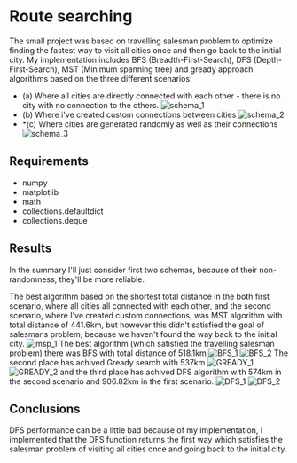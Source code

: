 # Route searching

The small project was based on travelling salesman problem to optimize finding the fastest way to visit all cities once and then go back to the initial city. 
My implementation includes BFS (Breadth-First-Search), DFS (Depth-First-Search), MST (Minimum spanning tree) and gready approach algorithms based on the three different scenarios:
- (a) Where all cities are directly connected with each other - there is no city with no connection to the others.
![schema_1](./media/schema_1.png)
- (b) Where i've created custom connections between cities
![schema_2](./media/schema_2.png)
- *(c) Where cities are generated randomly as well as their connections
![schema_3](./media/schema_3.png)

## Requirements

- numpy
- matplotlib
- math
- collections.defaultdict
- collections.deque

## Results

In the summary I'll just consider first two schemas, because of their non-randomness, they'll be more reliable.

The best algorithm based on the shortest total distance in the both first scenario, where all cities all connected with each other, and the second scenario, where I've created custom connections, was MST algorithm with total distance of 441.6km, but however this didn't satisfied the goal of salesmans problem, because we haven't found the way back to the initial city.
![msp_1](./media/MSP_schema_1.png)
The best algorithm (which satisfied the travelling salesman problem) there was BFS with total distance of 518.1km
![BFS_1](./media/BFS_1.png)
![BFS_2](./media/BFS_2.png)
The second place has achived Gready search with 537km
![GREADY_1](./media/GREADY_1.png)
![GREADY_2](./media/GREADY_2.png)
and the third place has achived DFS algorithm with 574km in the second scenario and 906.82km in the first scenario.
![DFS_1](./media/DFS_1.png)
![DFS_2](./media/DFS_2.png)

## Conclusions

DFS performance can be a little bad because of my implementation, I implemented that the DFS function returns the first way which satisfies the salesman problem of visiting all cities once and going back to the initial city.